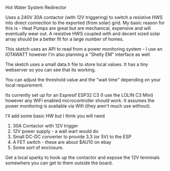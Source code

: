 Hot Water System Redirector

Uses a 240V 30A contactor (with 12V triggering) to switch a resistive HWS into direct connection to the exported (from solar) grid. My
basic reason for this is - Heat Pumps are great but are mechanical, expensive and will eventually wear out. A resistive HWS coupled with and 
decent sized solar array should be a better fit for a large number of homes.

This sketch uses an API to read from a power monitoring system - I use an IOTAWATT however I'm also planning a "Shelly EM" interface as well

The sketch uses a small data.h file to store local values. It has a tiny webserver so you can see that its working.

You can adjust the threshold value and the "wait time" depending on your local requirement.

Its currently set up for an Espresif ESP32 C3 (I use the LOLIN C3 Mini) however any WiFi enabled microcontroller should work. It assumes
the power monitoring is available via Wifi (they aren't much use without).

I'll add some basic HW but I think you will need 

1. 30A Contactor with 12V trigger
2. 12V power supply - a wall wart would do
3. Small DC-DC converter to provide 3.3 (or 5V) to the ESP
4. A FET switch - these are about $AU10 on ebay
5. Some sort of enclosure.

Get a local sparky to hook up the contactor and expose the 12V terminals somewhere you can get to them outside the board.

